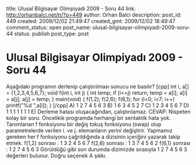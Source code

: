 title: Ulusal Bilgisayar Olimpiyadı 2009 - Soru 44
link: http://orhanbalci.net/tr/?p=449
author: Orhan Balci
description: 
post_id: 449
created: 2009/12/02 21:49:47
created_gmt: 2009/12/02 18:49:47
comment_status: open
post_name: ulusal-bilgisayar-olimpiyadi-2009-soru-44
status: publish
post_type: post

# Ulusal Bilgisayar Olimpiyadı 2009 - Soru 44

Aşağıdaki programın derlenip çalıştırılması sonucu ne basılır? [cpp] int i, a[] = {1,2,3,4,5,6,7}; void f(int i, int j) { int temp; if (i==j) return; temp = a[i]; a[i] = a[j]; a[j] = temp; } main(void) { f(1,2); f(2,6); f(6,1); for (i=0; i<7; i++) printf("%d ",a[i]); } [/cpp] A) 1 2 7 4 5 6 3 B) 1 6 3 4 5 2 7 C) 1 2 3 4 5 6 7 D) 1 1 1 1 1 1 1 E) Derleme hatası oluşacağından, çalıştırılamaz. CEVAP: Nispeten kolay bir soru. Öncelikle programda herhangi bir sentaktik hata yok. Tanımlanan f fonksiyonu bir değiş tokuş fonksiyonu (swap) olup parametrelerde verilen i. ve j. elemanların yerini değiştirir. Yapmamız gereken her f fonksiyonu çağrıldığında a dizisinin içeriğini yazarak takip etmek. f(1,2) sonrası : 1 3 2 4 5 6 7 f(2,6) sonrası : 1 3 7 4 5 6 2 f(6,1) sonrası : 1 2 7 4 5 6 3 Görüldüğü gibi son durumda dizimizde sırasıyla 1 2 7 4 5 6 3 değerleri bulunur. Doğru seçenek A şıkkı.
